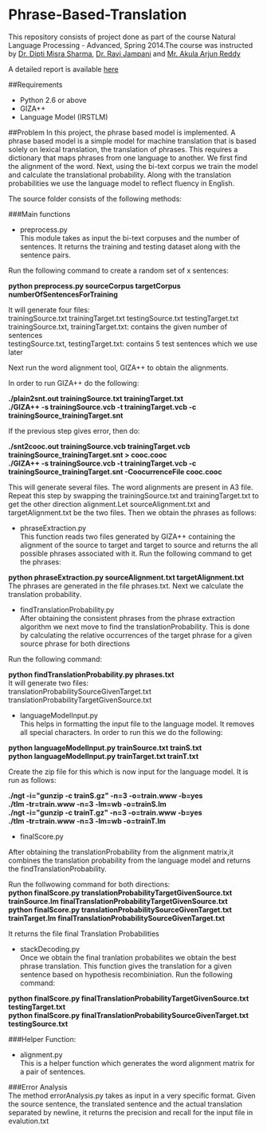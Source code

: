 Phrase-Based-Translation
========================

This repository consists of project done as part of the course Natural Language Processing - Advanced, Spring 2014.The course was instructed by [Dr. Dipti Misra Sharma](http://www.iiit.ac.in/people/faculty/dipti), [Dr. Ravi Jampani](http://www.cise.ufl.edu/~rjampani/index.html) and [Mr. Akula Arjun Reddy](http://web.iiit.ac.in/~arjunreddy.aug08/)


A detailed report is available <a href="https://drive.google.com/file/d/0B87x7EOOS4ztaGhqdW5PblhlX2c/edit?usp=sharing" target="_blank">here</a>

##Requirements
* Python 2.6 or above
* GIZA++
* Language Model (IRSTLM)

##Problem
In this project, the phrase based model is implemented. A phrase based model is a simple model for machine translation that is based solely on lexical translation, the translation of phrases. This requires a dictionary that maps phrases from one language to another. We first find the alignment of the word. Next, using the bi-text corpus we train the model and calculate the translational probability. Along with the translation probabilities we use the language model to reflect fluency in English.


The source folder consists of the following methods:

###Main functions

* preprocess.py  
This module takes as input the bi-text corpuses and the number of sentences. It returns the training and testing dataset along with the sentence pairs.

Run the following command to create a random set of x sentences:

**python preprocess.py sourceCorpus targetCorpus numberOfSentencesForTraining**

It will generate four files:  
trainingSource.txt trainingTarget.txt testingSource.txt testingTarget.txt  
trainingSource.txt, trainingTarget.txt: contains the given number of sentences  
testingSource.txt, testingTarget.txt: contains 5 test sentences which we use later 

Next run the word alignment tool, GIZA++ to obtain the alignments. 

In order to run GIZA++ do the following:

**./plain2snt.out trainingSource.txt  trainingTarget.txt**  
**./GIZA++ -s trainingSource.vcb -t trainingTarget.vcb -c trainingSource_trainingTarget.snt**

If the previous step gives error, then do:

**./snt2cooc.out trainingSource.vcb trainingTarget.vcb trainingSource_trainingTarget.snt > cooc.cooc**  
**./GIZA++ -s trainingSource.vcb -t trainingTarget.vcb -c trainingSource_trainingTarget.snt -CoocurrenceFile cooc.cooc**

This will generate several files. The word alignments are present in A3 file.  Repeat this step by swapping the trainingSource.txt and trainingTarget.txt to get the other direction alignment.Let sourceAlignment.txt and targetAlignment.txt be the two files. Then we obtain the phrases as follows:

* phraseExtraction.py  
This function reads two files generated by GIZA++ containing the alignment of the source to target and target to source and returns the all possible phrases associated with it. Run the following command to get the phrases:

**python phraseExtraction.py sourceAlignment.txt targetAlignment.txt**  
The phrases are generated in the file phrases.txt. Next we calculate the translation probability. 

* findTranslationProbability.py  
After obtaining the consistent phrases from the phrase extraction algorithm we next move to find the translationProbability. This is done by calculating the relative occurrences of the target phrase for a given source phrase for both directions

Run the following command:

**python findTranslationProbability.py phrases.txt**  
It will generate two files:  
translationProbabilitySourceGivenTarget.txt  
translationProbabilityTargetGivenSource.txt

* languageModelInput.py  
This helps in formatting the input file to the language model. It removes all special characters. In order to run this we do the following:

**python languageModelInput.py trainSource.txt trainS.txt**  
**python languageModelInput.py trainTarget.txt trainT.txt**

Create the zip file for this which is now input for the language model. It is run as follows:

**./ngt -i="gunzip -c trainS.gz" -n=3 -o=train.www -b=yes**  
**./tlm -tr=train.www -n=3 -lm=wb -o=trainS.lm**  
**./ngt -i="gunzip -c trainT.gz" -n=3 -o=train.www -b=yes**  
**./tlm -tr=train.www -n=3 -lm=wb -o=trainT.lm**

* finalScore.py

After obtaining the translationProbability from the alignment matrix,it combines the translation probability from the language model and returns the findTranslationProbability.

Run the follwowing command for both directions:  
**python finalScore.py translationProbabilityTargetGivenSource.txt trainSource.lm 
finalTranslationProbabilityTargetGivenSource.txt**  
**python finalScore.py translationProbabilitySourceGivenTarget.txt trainTarget.lm finalTranslationProbabilitySourceGivenTarget.txt**

It returns the file final Translation Probabilities

* stackDecoding.py  
Once we obtain the final tranlation probabilites we obtain the best phrase translation. This function gives the translation for a given sentence based on hypothesis recombiniation. Run the following command:

**python finalScore.py finalTranslationProbabilityTargetGivenSource.txt testingTarget.txt**  
**python finalScore.py finalTranslationProbabilitySourceGivenTarget.txt testingSource.txt**

###Helper Function:
* alignment.py  
This is a helper function which generates the word alignment matrix for a pair of sentences.

###Error Analysis  
The method errorAnalysis.py takes as input in a very specific format. Given the source sentence, the translated sentence and the actual translation separated by newline, it returns the precision and recall for the input file in evalution.txt